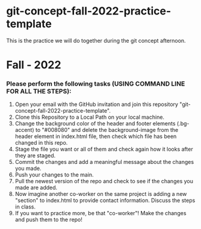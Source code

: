 # git-concept-fall-2022-practice-template
This is the practice we will do together during the git concept afternoon.
# Fall - 2022

### Please perform the following tasks (USING COMMAND LINE FOR ALL THE STEPS):

1. Open your email with the GitHub invitation and join this repository "git-concept-fall-2022-practice-template".
2. Clone this Repository to a Local Path on your local machine. 
3. Change the background color of the header and footer elements (.bg-accent) to "#008080" and delete the background-image from the header element in index.html file, then check which file has been changed in this repo.
4. Stage the file you want or all of them and check again how it looks after they are staged.
5. Commit the changes and add a meaningful message about the changes you made.
6. Push your changes to the main.
7. Pull the newest version of the repo and check to see if the changes you made are added. 
8. Now imagine another co-worker on the same project is adding a new "section" to index.html to provide contact information. Discuss the steps in class.
9. If you want to practice more, be that "co-worker"! Make the changes and push them to the repo!
